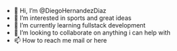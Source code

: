 - 👋 Hi, I’m @DiegoHernandezDiaz
- 👀 I’m interested in sports and great ideas
- 🌱 I’m currently learning fullstack development
- 💞️ I’m looking to collaborate on anything i can help with
- 📫 How to reach me mail or here

<!---
DiegoHernandezDiaz/DiegoHernandezDiaz is a ✨ special ✨ repository because its `README.md` (this file) appears on your GitHub profile.
You can click the Preview link to take a look at your changes.
--->

